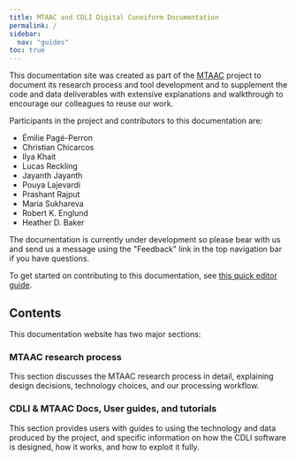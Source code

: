 ```yaml
---
title: MTAAC and CDLI Digital Cuneiform Documentation
permalink: /
sidebar:
  nav: "guides"
toc: true
---
```


This documentation site was created as part of the [MTAAC](https://cdli-gh.github.io/mtaac/) project to document its research process and tool development and to supplement the code and data deliverables with extensive explanations and walkthrough to encourage our colleagues to reuse our work.

Participants in the project and contributors to this documentation are:

- Émilie Pagé-Perron  
- Christian Chicarcos  
- Ilya Khait  
- Lucas Reckling  
- Jayanth Jayanth  
- Pouya Lajevardi  
- Prashant Rajput  
- Maria Sukhareva  
- Robert K. Englund  
- Heather D. Baker  


The documentation is currently under development so please bear with us and send us a message using the "Feedback" link in the top navigation bar if you have questions.

To get started on contributing to this documentation, see [this quick editor guide](http://cdli-gh.github.io/guide_docs_edit.html).


## Contents

This documentation website has two  major sections:  

### MTAAC research process
This section discusses the MTAAC research process in detail, explaining design decisions, technology choices, and our processing workflow.

### CDLI & MTAAC Docs, User guides, and tutorials
This section provides users with guides to using the technology and data produced by the project, and specific information on how the CDLI software is designed, how it works, and how to exploit it fully.
